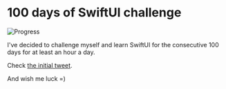 # 100 days of SwiftUI challenge

![Progress](https://progress-bar.dev/66/?title=75h%2043m%20)


I've decided to challenge myself and learn SwiftUI for the consecutive 100 days for at least an hour a day.

Check [the initial tweet](https://twitter.com/ck3g/status/1188362654324318208).

And wish me luck =)

